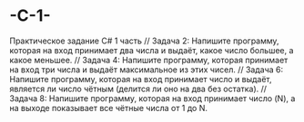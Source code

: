# -C-1-
Практическое задание C# 1 часть
// Задача 2: Напишите программу, которая на вход принимает два числа и выдаёт, какое число большее, а какое меньшее.
// Задача 4: Напишите программу, которая принимает на вход три числа и выдаёт максимальное из этих чисел.
// Задача 6: Напишите программу, которая на вход принимает число и выдаёт, является ли число чётным (делится ли оно на два без остатка).
// Задача 8: Напишите программу, которая на вход принимает число (N), а на выходе показывает все чётные числа от 1 до N.
